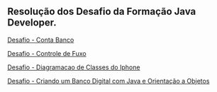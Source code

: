 ## Resolução dos Desafio da Formação Java Developer.

[Desafio - Conta Banco](https://github.com/digitalinnovationone/trilha-java-basico/tree/main/desafios/sintaxe)

[Desafio - Controle de Fuxo](https://github.com/digitalinnovationone/trilha-java-basico/tree/main/desafios/controle-fluxo)

[Desafio - Diagramacao de Classes do Iphone](https://github.com/digitalinnovationone/trilha-java-basico/tree/main/desafios/poo)

[Desafio - Criando um Banco Digital com Java e Orientação a Objetos](https://github.com/falvojr/lab-banco-digital-oo/tree/master)